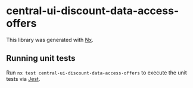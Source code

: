 # central-ui-discount-data-access-offers

This library was generated with [Nx](https://nx.dev).

## Running unit tests

Run `nx test central-ui-discount-data-access-offers` to execute the unit tests via [Jest](https://jestjs.io).
